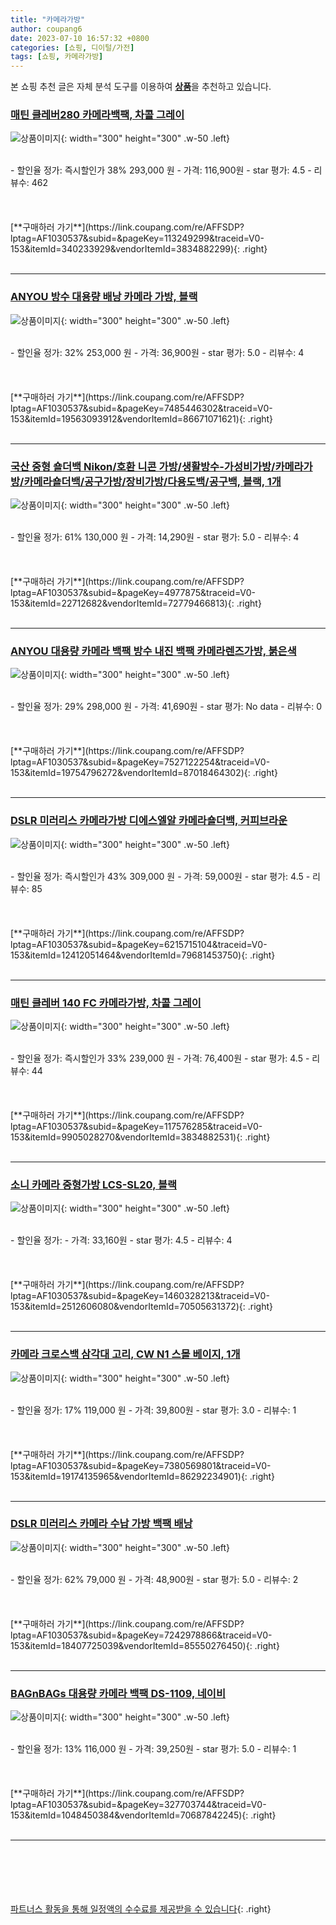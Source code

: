 ```yaml
---
title: "카메라가방"
author: coupang6
date: 2023-07-10 16:57:32 +0800
categories: [쇼핑, 디이털/가전]
tags: [쇼핑, 카메라가방]
---
```


본 쇼핑 추천 글은 자체 분석 도구를 이용하여 [**상품**](https://link.coupang.com/a/bao1ui)을 추천하고 있습니다.

### [매틴 클레버280 카메라백팩, 차콜 그레이](https://link.coupang.com/re/AFFSDP?lptag=AF1030537&subid=&pageKey=113249299&traceid=V0-153&itemId=340233929&vendorItemId=3834882299)

![상품이미지](https://thumbnail7.coupangcdn.com/thumbnails/remote/230x230ex/image/product/image/vendoritem/2018/08/03/3834882299/679065f3-63ef-4802-bcf0-ea3ff062957a.jpg){: width="300" height="300" .w-50 .left}


<br>
- 할인율 정가: 즉시할인가 38%  293,000   원
- 가격: 116,900원
- star 평가: 4.5
- 리뷰수: 462
<br>
<br>
<br>
<br>
[**구매하러 가기**](https://link.coupang.com/re/AFFSDP?lptag=AF1030537&subid=&pageKey=113249299&traceid=V0-153&itemId=340233929&vendorItemId=3834882299){: .right}
<br>
<br>

---

### [ANYOU 방수 대용량 배낭 카메라 가방, 블랙](https://link.coupang.com/re/AFFSDP?lptag=AF1030537&subid=&pageKey=7485446302&traceid=V0-153&itemId=19563093912&vendorItemId=86671071621)

![상품이미지](https://thumbnail10.coupangcdn.com/thumbnails/remote/230x230ex/image/vendor_inventory/bc04/fc0b8a0bb7effbe979b72265e06180eda563904322ad7f3d7a43185310fb.jpeg){: width="300" height="300" .w-50 .left}


<br>
- 할인율 정가: 32%  253,000   원
- 가격: 36,900원
- star 평가: 5.0
- 리뷰수: 4
<br>
<br>
<br>
<br>
[**구매하러 가기**](https://link.coupang.com/re/AFFSDP?lptag=AF1030537&subid=&pageKey=7485446302&traceid=V0-153&itemId=19563093912&vendorItemId=86671071621){: .right}
<br>
<br>

---

### [국산 중형 숄더백 Nikon/호환 니콘 가방/생활방수-가성비가방/카메라가방/카메라숄더백/공구가방/장비가방/다용도백/공구백, 블랙, 1개](https://link.coupang.com/re/AFFSDP?lptag=AF1030537&subid=&pageKey=4977875&traceid=V0-153&itemId=22712682&vendorItemId=72779466813)

![상품이미지](https://thumbnail10.coupangcdn.com/thumbnails/remote/230x230ex/image/vendor_inventory/5e84/9b8bfca84443ce6d70e3401591b730dfe48dd4cb4559e161526061ffe457.jpg){: width="300" height="300" .w-50 .left}


<br>
- 할인율 정가: 61%  130,000   원
- 가격: 14,290원
- star 평가: 5.0
- 리뷰수: 4
<br>
<br>
<br>
<br>
[**구매하러 가기**](https://link.coupang.com/re/AFFSDP?lptag=AF1030537&subid=&pageKey=4977875&traceid=V0-153&itemId=22712682&vendorItemId=72779466813){: .right}
<br>
<br>

---

### [ANYOU 대용량 카메라 백팩 방수 내진 백팩 카메라렌즈가방, 붉은색](https://link.coupang.com/re/AFFSDP?lptag=AF1030537&subid=&pageKey=7527122254&traceid=V0-153&itemId=19754796272&vendorItemId=87018464302)

![상품이미지](https://thumbnail9.coupangcdn.com/thumbnails/remote/230x230ex/image/vendor_inventory/f902/acc3da421089e9ad0858e1b2879738e6da7160a8f8b2f6ce818dfb3ff7d4.jpg){: width="300" height="300" .w-50 .left}


<br>
- 할인율 정가: 29%  298,000   원
- 가격: 41,690원
- star 평가: No data
- 리뷰수: 0
<br>
<br>
<br>
<br>
[**구매하러 가기**](https://link.coupang.com/re/AFFSDP?lptag=AF1030537&subid=&pageKey=7527122254&traceid=V0-153&itemId=19754796272&vendorItemId=87018464302){: .right}
<br>
<br>

---

### [DSLR 미러리스 카메라가방 디에스엘알 카메라숄더백, 커피브라운](https://link.coupang.com/re/AFFSDP?lptag=AF1030537&subid=&pageKey=6215715104&traceid=V0-153&itemId=12412051464&vendorItemId=79681453750)

![상품이미지](https://thumbnail7.coupangcdn.com/thumbnails/remote/230x230ex/image/vendor_inventory/e43e/f89c60e82de538bd8be4c2f058459f654bee93842f33334623dd6c8331d3.jpg){: width="300" height="300" .w-50 .left}


<br>
- 할인율 정가: 즉시할인가 43%  309,000   원
- 가격: 59,000원
- star 평가: 4.5
- 리뷰수: 85
<br>
<br>
<br>
<br>
[**구매하러 가기**](https://link.coupang.com/re/AFFSDP?lptag=AF1030537&subid=&pageKey=6215715104&traceid=V0-153&itemId=12412051464&vendorItemId=79681453750){: .right}
<br>
<br>

---

### [매틴 클레버 140 FC 카메라가방, 차콜 그레이](https://link.coupang.com/re/AFFSDP?lptag=AF1030537&subid=&pageKey=117576285&traceid=V0-153&itemId=9905028270&vendorItemId=3834882531)

![상품이미지](https://thumbnail6.coupangcdn.com/thumbnails/remote/230x230ex/image/product/image/vendoritem/2018/08/02/3834882531/164b932f-d6e7-46ce-acdd-0bddfb4b7549.jpg){: width="300" height="300" .w-50 .left}


<br>
- 할인율 정가: 즉시할인가 33%  239,000   원
- 가격: 76,400원
- star 평가: 4.5
- 리뷰수: 44
<br>
<br>
<br>
<br>
[**구매하러 가기**](https://link.coupang.com/re/AFFSDP?lptag=AF1030537&subid=&pageKey=117576285&traceid=V0-153&itemId=9905028270&vendorItemId=3834882531){: .right}
<br>
<br>

---

### [소니 카메라 중형가방 LCS-SL20, 블랙](https://link.coupang.com/re/AFFSDP?lptag=AF1030537&subid=&pageKey=1460328213&traceid=V0-153&itemId=2512606080&vendorItemId=70505631372)

![상품이미지](https://thumbnail7.coupangcdn.com/thumbnails/remote/230x230ex/image/retail/images/2020/04/13/17/2/5e574761-1bd5-4e2e-b902-770937751b69.jpg){: width="300" height="300" .w-50 .left}


<br>
- 할인율 정가: 
- 가격: 33,160원
- star 평가: 4.5
- 리뷰수: 4
<br>
<br>
<br>
<br>
[**구매하러 가기**](https://link.coupang.com/re/AFFSDP?lptag=AF1030537&subid=&pageKey=1460328213&traceid=V0-153&itemId=2512606080&vendorItemId=70505631372){: .right}
<br>
<br>

---

### [카메라 크로스백 삼각대 고리, CW N1 스몰 베이지, 1개](https://link.coupang.com/re/AFFSDP?lptag=AF1030537&subid=&pageKey=7380569801&traceid=V0-153&itemId=19174135965&vendorItemId=86292234901)

![상품이미지](https://thumbnail6.coupangcdn.com/thumbnails/remote/230x230ex/image/vendor_inventory/8630/1b1b46fe2fab4e01268b72062ec8a04f8c2c8bd51f855442ce44702c8c6b.jpg){: width="300" height="300" .w-50 .left}


<br>
- 할인율 정가: 17%  119,000   원
- 가격: 39,800원
- star 평가: 3.0
- 리뷰수: 1
<br>
<br>
<br>
<br>
[**구매하러 가기**](https://link.coupang.com/re/AFFSDP?lptag=AF1030537&subid=&pageKey=7380569801&traceid=V0-153&itemId=19174135965&vendorItemId=86292234901){: .right}
<br>
<br>

---

### [DSLR 미러리스 카메라 수납 가방 백팩 배낭](https://link.coupang.com/re/AFFSDP?lptag=AF1030537&subid=&pageKey=7242978866&traceid=V0-153&itemId=18407725039&vendorItemId=85550276450)

![상품이미지](https://thumbnail7.coupangcdn.com/thumbnails/remote/230x230ex/image/vendor_inventory/efbd/5e87d5e5a8494f9560c754752fcaf046b1667c853e5b5bf339338b3df11c.jpg){: width="300" height="300" .w-50 .left}


<br>
- 할인율 정가: 62%  79,000   원
- 가격: 48,900원
- star 평가: 5.0
- 리뷰수: 2
<br>
<br>
<br>
<br>
[**구매하러 가기**](https://link.coupang.com/re/AFFSDP?lptag=AF1030537&subid=&pageKey=7242978866&traceid=V0-153&itemId=18407725039&vendorItemId=85550276450){: .right}
<br>
<br>

---

### [BAGnBAGs 대용량 카메라 백팩 DS-1109, 네이비](https://link.coupang.com/re/AFFSDP?lptag=AF1030537&subid=&pageKey=327703744&traceid=V0-153&itemId=1048450384&vendorItemId=70687842245)

![상품이미지](https://thumbnail7.coupangcdn.com/thumbnails/remote/230x230ex/image/retail/images/2020/05/13/20/9/121f25c9-2be6-4137-8860-f9a00f788dba.jpg){: width="300" height="300" .w-50 .left}


<br>
- 할인율 정가: 13%  116,000   원
- 가격: 39,250원
- star 평가: 5.0
- 리뷰수: 1
<br>
<br>
<br>
<br>
[**구매하러 가기**](https://link.coupang.com/re/AFFSDP?lptag=AF1030537&subid=&pageKey=327703744&traceid=V0-153&itemId=1048450384&vendorItemId=70687842245){: .right}
<br>
<br>

---
<br><br><br><br><br> [파트너스 활동을 통해 일정액의 수수료를 제공받을 수 있습니다](https://link.coupang.com/a/bao1ui){: .right}